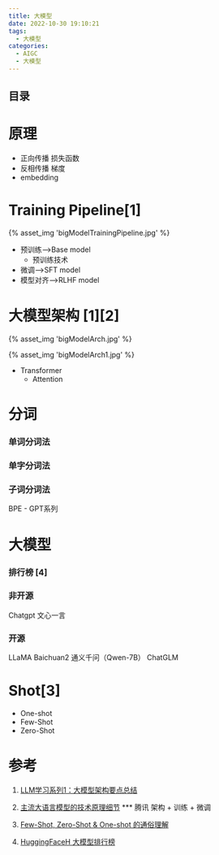 ```yaml
---
title: 大模型
date: 2022-10-30 19:10:21
tags:
  - 大模型
categories: 
  - AIGC
  - 大模型  
---
```


<p></p>
<!-- more -->

## 目录
<!-- toc -->


# 原理
+ 正向传播
  损失函数  
+ 反相传播
  梯度
+ embedding



# Training Pipeline[1]
{% asset_img 'bigModelTrainingPipeline.jpg' %}

+ 预训练-->Base model
  + 预训练技术
+ 微调-->SFT model
+ 模型对齐-->RLHF model

# 大模型架构 [1][2]

{% asset_img 'bigModelArch.jpg' %}

{% asset_img 'bigModelArch1.jpg' %}

+ Transformer
  + Attention

#  分词
### 单词分词法
### 单字分词法
### 子词分词法
BPE - GPT系列


# 大模型
###  排行榜 [4]

### 非开源
  Chatgpt
  文心一言

### 开源
  LLaMA
  Baichuan2
  通义千问（Qwen-7B） 
  ChatGLM

# Shot[3]
+ One-shot 
+ Few-Shot
+ Zero-Shot 


# 参考
1. [LLM学习系列1：大模型架构要点总结](https://zhuanlan.zhihu.com/p/648050614)

2. [主流大语言模型的技术原理细节](https://cloud.tencent.com/developer/article/2328541) *** 腾讯     架构 + 训练 + 微调

3. [Few-Shot, Zero-Shot & One-shot 的通俗理解](https://zhuanlan.zhihu.com/p/624793654) 

4. [HuggingFaceH 大模型排行榜](https://huggingface.co/spaces/HuggingFaceH4/open_llm_leaderboard)